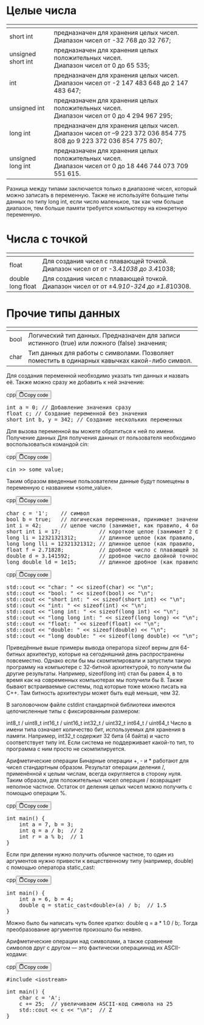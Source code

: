 <h1>Целые числа</h1>
<table>
<thead>
<tr>
<th></th>
<th></th>
</tr>
</thead>
<tbody>
<tr>
<td>short int</td>
<td>предназначен для хранения целых чисел.<br>Диапазон чисел от -32 768 до 32 767;</td>
</tr>
<tr>
<td>unsigned short int</td>
<td>предназначен для хранения целых положительных чисел.<br>Диапазон чисел от 0 до 65 535;</td>
</tr>
<tr>
<td>int</td>
<td>предназначен для хранения целых чисел.<br>Диапазон чисел от -2 147 483 648 до 2 147 483 647;</td>
</tr>
<tr>
<td>unsigned int</td>
<td>предназначен для хранения целых положительных чисел.<br>Диапазон чисел от 0 до 4 294 967 295;</td>
</tr>
<tr>
<td>long int</td>
<td>предназначен для хранения целых чисел.<br>Диапазон чисел от –9 223 372 036 854 775 808 до 9 223 372 036 854 775 807;</td>
</tr>
<tr>
<td>unsigned long int</td>
<td>предназначен для хранения целых положительных чисел.<br>Диапазон чисел от 0 до 18 446 744 073 709 551 615.</td>
</tr>
</tbody>
</table>
<p>Разница между типами заключается только в диапазоне чисел, который можно записать в переменную. 
Также не используйте большие типы данных по типу long int, если число маленькое, 
так как чем больше диапазон, тем больше памяти требуется компьютеру на конкретную переменную.</p>
<h1>Числа с точкой</h1>
<table>
<thead>
<tr>
<th></th>
<th></th>
</tr>
</thead>
<tbody>
<tr>
<td>float</td>
<td>Для создания чисел с плавающей точкой.<br>Диапазон чисел от от -3.4<em>1038 до 3.4</em>1038;</td>
</tr>
<tr>
<td>double<br>long float</td>
<td>Для создания чисел с плавающей точкой.<br>Диапазон чисел от от ±4.9<em>10-324 до ±1.8</em>10308.</td>
</tr>
</tbody>
</table>
<h1>Прочие типы данных</h1>
<table>
<thead>
<tr>
<th></th>
<th></th>
</tr>
</thead>
<tbody>
<tr>
<td>bool</td>
<td>Логический тип данных. Предназначен для записи истинного (true) или ложного (false) значения;</td>
</tr>
<tr>
<td>char</td>
<td>Тип данных для работы с символами. Позволяет поместить в одинарных кавычках какой-либо символ.</td>
</tr>
</tbody>
</table>
<p>Для создания переменной необходимо указать тип данных и назвать её.
Также можно сразу же добавить к ней значение:</p>
<div class="code-element"><div class="lang-line"><text>cpp</text><button class="copy-button" id="code644b" onclick="copyCode(code644, code644b)"><svg stroke="currentColor" fill="none" stroke-width="2" viewBox="0 0 24 24" stroke-linecap="round" stroke-linejoin="round" class="h-4 w-4" height="1em" width="1em" xmlns="http://www.w3.org/2000/svg"><path d="M16 4h2a2 2 0 0 1 2 2v14a2 2 0 0 1-2 2H6a2 2 0 0 1-2-2V6a2 2 0 0 1 2-2h2"></path><rect x="8" y="2" width="8" height="4" rx="1" ry="1"></rect></svg><text>Copy code</text></button></div><div class="code" id="code644"><div class="highlight"><pre><span></span><span class="kt">int</span><span class="w"> </span><span class="n">a</span><span class="w"> </span><span class="o">=</span><span class="w"> </span><span class="mi">0</span><span class="p">;</span><span class="w"> </span><span class="c1">// Добавление значения сразу</span>
<span class="kt">float</span><span class="w"> </span><span class="n">c</span><span class="p">;</span><span class="w"> </span><span class="c1">// Создание переменной без значения</span>
<span class="kt">short</span><span class="w"> </span><span class="kt">int</span><span class="w"> </span><span class="n">b</span><span class="p">,</span><span class="w"> </span><span class="n">y</span><span class="w"> </span><span class="o">=</span><span class="w"> </span><span class="mi">342</span><span class="p">;</span><span class="w"> </span><span class="c1">// Создание нескольких переменных</span>
</pre></div></div></div>

<p>Для вызова переменной вы можете обратиться к ней по имени.
Получение данных
Для получения данных от пользователя необходимо воспользоваться командой cin:</p>
<div class="code-element"><div class="lang-line"><text>cpp</text><button class="copy-button" id="code645b" onclick="copyCode(code645, code645b)"><svg stroke="currentColor" fill="none" stroke-width="2" viewBox="0 0 24 24" stroke-linecap="round" stroke-linejoin="round" class="h-4 w-4" height="1em" width="1em" xmlns="http://www.w3.org/2000/svg"><path d="M16 4h2a2 2 0 0 1 2 2v14a2 2 0 0 1-2 2H6a2 2 0 0 1-2-2V6a2 2 0 0 1 2-2h2"></path><rect x="8" y="2" width="8" height="4" rx="1" ry="1"></rect></svg><text>Copy code</text></button></div><div class="code" id="code645"><div class="highlight"><pre><span></span><span class="n">cin</span><span class="w"> </span><span class="o">&gt;&gt;</span><span class="w"> </span><span class="n">some_value</span><span class="p">;</span>
</pre></div></div></div>

<p>Таким образом введенные пользователем данные будут помещены в переменную с названием «some_value».</p>
<div class="code-element"><div class="lang-line"><text>cpp</text><button class="copy-button" id="code646b" onclick="copyCode(code646, code646b)"><svg stroke="currentColor" fill="none" stroke-width="2" viewBox="0 0 24 24" stroke-linecap="round" stroke-linejoin="round" class="h-4 w-4" height="1em" width="1em" xmlns="http://www.w3.org/2000/svg"><path d="M16 4h2a2 2 0 0 1 2 2v14a2 2 0 0 1-2 2H6a2 2 0 0 1-2-2V6a2 2 0 0 1 2-2h2"></path><rect x="8" y="2" width="8" height="4" rx="1" ry="1"></rect></svg><text>Copy code</text></button></div><div class="code" id="code646"><div class="highlight"><pre><span></span><span class="kt">char</span><span class="w"> </span><span class="n">c</span><span class="w"> </span><span class="o">=</span><span class="w"> </span><span class="sc">&#39;1&#39;</span><span class="p">;</span><span class="w">    </span><span class="c1">// символ</span>
<span class="kt">bool</span><span class="w"> </span><span class="n">b</span><span class="w"> </span><span class="o">=</span><span class="w"> </span><span class="nb">true</span><span class="p">;</span><span class="w">   </span><span class="c1">// логическая переменная, принимает значения false и true</span>
<span class="kt">int</span><span class="w"> </span><span class="n">i</span><span class="w"> </span><span class="o">=</span><span class="w"> </span><span class="mi">42</span><span class="p">;</span><span class="w">      </span><span class="c1">// целое число (занимает, как правило, 4 байта)</span>
<span class="kt">short</span><span class="w"> </span><span class="kt">int</span><span class="w"> </span><span class="n">i</span><span class="w"> </span><span class="o">=</span><span class="w"> </span><span class="mi">17</span><span class="p">;</span><span class="w">            </span><span class="c1">// короткое целое (занимает 2 байта)</span>
<span class="kt">long</span><span class="w"> </span><span class="n">li</span><span class="w"> </span><span class="o">=</span><span class="w"> </span><span class="mi">12321321312</span><span class="p">;</span><span class="w">       </span><span class="c1">// длинное целое (как правило, 8 байт)</span>
<span class="kt">long</span><span class="w"> </span><span class="kt">long</span><span class="w"> </span><span class="n">lli</span><span class="w"> </span><span class="o">=</span><span class="w"> </span><span class="mi">12321321312</span><span class="p">;</span><span class="w"> </span><span class="c1">// длинное целое (как правило, 16 байт)</span>
<span class="kt">float</span><span class="w"> </span><span class="n">f</span><span class="w"> </span><span class="o">=</span><span class="w"> </span><span class="mf">2.71828</span><span class="p">;</span><span class="w">           </span><span class="c1">// дробное число с плавающей запятой (4 байта)</span>
<span class="kt">double</span><span class="w"> </span><span class="n">d</span><span class="w"> </span><span class="o">=</span><span class="w"> </span><span class="mf">3.141592</span><span class="p">;</span><span class="w">         </span><span class="c1">// дробное число двойной точности (8 байт)</span>
<span class="kt">long</span><span class="w"> </span><span class="kt">double</span><span class="w"> </span><span class="n">ld</span><span class="w"> </span><span class="o">=</span><span class="w"> </span><span class="mf">1e15</span><span class="p">;</span><span class="w">       </span><span class="c1">// длинное дробное (как правило, 16 байт)</span>
</pre></div></div></div>

<div class="code-element"><div class="lang-line"><text>cpp</text><button class="copy-button" id="code647b" onclick="copyCode(code647, code647b)"><svg stroke="currentColor" fill="none" stroke-width="2" viewBox="0 0 24 24" stroke-linecap="round" stroke-linejoin="round" class="h-4 w-4" height="1em" width="1em" xmlns="http://www.w3.org/2000/svg"><path d="M16 4h2a2 2 0 0 1 2 2v14a2 2 0 0 1-2 2H6a2 2 0 0 1-2-2V6a2 2 0 0 1 2-2h2"></path><rect x="8" y="2" width="8" height="4" rx="1" ry="1"></rect></svg><text>Copy code</text></button></div><div class="code" id="code647"><div class="highlight"><pre><span></span><span class="n">std</span><span class="o">::</span><span class="n">cout</span><span class="w"> </span><span class="o">&lt;&lt;</span><span class="w"> </span><span class="s">&quot;char: &quot;</span><span class="w"> </span><span class="o">&lt;&lt;</span><span class="w"> </span><span class="k">sizeof</span><span class="p">(</span><span class="kt">char</span><span class="p">)</span><span class="w"> </span><span class="o">&lt;&lt;</span><span class="w"> </span><span class="s">&quot;</span><span class="se">\n</span><span class="s">&quot;</span><span class="p">;</span><span class="w">                 </span><span class="c1">//  1</span>
<span class="n">std</span><span class="o">::</span><span class="n">cout</span><span class="w"> </span><span class="o">&lt;&lt;</span><span class="w"> </span><span class="s">&quot;bool: &quot;</span><span class="w"> </span><span class="o">&lt;&lt;</span><span class="w"> </span><span class="k">sizeof</span><span class="p">(</span><span class="kt">bool</span><span class="p">)</span><span class="w"> </span><span class="o">&lt;&lt;</span><span class="w"> </span><span class="s">&quot;</span><span class="se">\n</span><span class="s">&quot;</span><span class="p">;</span><span class="w">                 </span><span class="c1">//  1</span>
<span class="n">std</span><span class="o">::</span><span class="n">cout</span><span class="w"> </span><span class="o">&lt;&lt;</span><span class="w"> </span><span class="s">&quot;short int: &quot;</span><span class="w"> </span><span class="o">&lt;&lt;</span><span class="w"> </span><span class="k">sizeof</span><span class="p">(</span><span class="kt">short</span><span class="w"> </span><span class="kt">int</span><span class="p">)</span><span class="w"> </span><span class="o">&lt;&lt;</span><span class="w"> </span><span class="s">&quot;</span><span class="se">\n</span><span class="s">&quot;</span><span class="p">;</span><span class="w">       </span><span class="c1">//  2 (по стандарту &gt;= 2)</span>
<span class="n">std</span><span class="o">::</span><span class="n">cout</span><span class="w"> </span><span class="o">&lt;&lt;</span><span class="w"> </span><span class="s">&quot;int: &quot;</span><span class="w"> </span><span class="o">&lt;&lt;</span><span class="w"> </span><span class="k">sizeof</span><span class="p">(</span><span class="kt">int</span><span class="p">)</span><span class="w"> </span><span class="o">&lt;&lt;</span><span class="w"> </span><span class="s">&quot;</span><span class="se">\n</span><span class="s">&quot;</span><span class="p">;</span><span class="w">                   </span><span class="c1">//  4 (по стандарту &gt;= 2)</span>
<span class="n">std</span><span class="o">::</span><span class="n">cout</span><span class="w"> </span><span class="o">&lt;&lt;</span><span class="w"> </span><span class="s">&quot;long int: &quot;</span><span class="w"> </span><span class="o">&lt;&lt;</span><span class="w"> </span><span class="k">sizeof</span><span class="p">(</span><span class="kt">long</span><span class="w"> </span><span class="kt">int</span><span class="p">)</span><span class="w"> </span><span class="o">&lt;&lt;</span><span class="w"> </span><span class="s">&quot;</span><span class="se">\n</span><span class="s">&quot;</span><span class="p">;</span><span class="w">         </span><span class="c1">//  8 (по стандарту &gt;= 4)</span>
<span class="n">std</span><span class="o">::</span><span class="n">cout</span><span class="w"> </span><span class="o">&lt;&lt;</span><span class="w"> </span><span class="s">&quot;long long int: &quot;</span><span class="w"> </span><span class="o">&lt;&lt;</span><span class="w"> </span><span class="k">sizeof</span><span class="p">(</span><span class="kt">long</span><span class="w"> </span><span class="kt">long</span><span class="p">)</span><span class="w"> </span><span class="o">&lt;&lt;</span><span class="w"> </span><span class="s">&quot;</span><span class="se">\n</span><span class="s">&quot;</span><span class="p">;</span><span class="w">   </span><span class="c1">//  8 (по стандарту &gt;= 8)</span>
<span class="n">std</span><span class="o">::</span><span class="n">cout</span><span class="w"> </span><span class="o">&lt;&lt;</span><span class="w"> </span><span class="s">&quot;float: &quot;</span><span class="w"> </span><span class="o">&lt;&lt;</span><span class="w"> </span><span class="k">sizeof</span><span class="p">(</span><span class="kt">float</span><span class="p">)</span><span class="w"> </span><span class="o">&lt;&lt;</span><span class="w"> </span><span class="s">&quot;</span><span class="se">\n</span><span class="s">&quot;</span><span class="p">;</span><span class="w">               </span><span class="c1">//  4</span>
<span class="n">std</span><span class="o">::</span><span class="n">cout</span><span class="w"> </span><span class="o">&lt;&lt;</span><span class="w"> </span><span class="s">&quot;double: &quot;</span><span class="w"> </span><span class="o">&lt;&lt;</span><span class="w"> </span><span class="k">sizeof</span><span class="p">(</span><span class="kt">double</span><span class="p">)</span><span class="w"> </span><span class="o">&lt;&lt;</span><span class="w"> </span><span class="s">&quot;</span><span class="se">\n</span><span class="s">&quot;</span><span class="p">;</span><span class="w">             </span><span class="c1">//  8</span>
<span class="n">std</span><span class="o">::</span><span class="n">cout</span><span class="w"> </span><span class="o">&lt;&lt;</span><span class="w"> </span><span class="s">&quot;long double: &quot;</span><span class="w"> </span><span class="o">&lt;&lt;</span><span class="w"> </span><span class="k">sizeof</span><span class="p">(</span><span class="kt">long</span><span class="w"> </span><span class="kt">double</span><span class="p">)</span><span class="w"> </span><span class="o">&lt;&lt;</span><span class="w"> </span><span class="s">&quot;</span><span class="se">\n</span><span class="s">&quot;</span><span class="p">;</span><span class="w">   </span><span class="c1">// 16</span>
</pre></div></div></div>

<p>Приведённые выше примеры вывода оператора sizeof верны для 64-битных архитектур, которые на сегодняшний день распространены повсеместно. 
Однако если бы мы скомпилировали и запустили такую программу на компьютере с 32-битной архитектурой, то получили бы другие результаты. 
Например, sizeof(long int) стал бы равен 4, в то время как на современных компьютерах мы получили бы 8. 
Также бывают встраиваемые системы, под которые тоже можно писать на С++. Там битность архитектуры может быть ещё меньше, чем 32.</p>
<p>В заголовочном файле cstdint стандартной библиотеки имеются целочисленные типы с фиксированным размером:</p>
<p>int8_t / uint8_t
int16_t / uint16_t
int32_t / uint32_t
int64_t / uint64_t
Число в имени типа означает количество бит, используемых для хранения в памяти. 
Например, int32_t содержит 32 бита (4 байта) и часто соответствует типу int. 
Если система не поддерживает какой-то тип, то программа с ним просто не скомпилируется.</p>
<p>Арифметические операции
Бинарные операции +, - и * работают для чисел стандартным образом. 
Результат операции деления /, применённой к целым числам, всегда округляется в сторону нуля. 
Таким образом, для положительных чисел операция / возвращает неполное частное. 
Остаток от деления целых чисел можно получить с помощью операции %.</p>
<div class="code-element"><div class="lang-line"><text>cpp</text><button class="copy-button" id="code648b" onclick="copyCode(code648, code648b)"><svg stroke="currentColor" fill="none" stroke-width="2" viewBox="0 0 24 24" stroke-linecap="round" stroke-linejoin="round" class="h-4 w-4" height="1em" width="1em" xmlns="http://www.w3.org/2000/svg"><path d="M16 4h2a2 2 0 0 1 2 2v14a2 2 0 0 1-2 2H6a2 2 0 0 1-2-2V6a2 2 0 0 1 2-2h2"></path><rect x="8" y="2" width="8" height="4" rx="1" ry="1"></rect></svg><text>Copy code</text></button></div><div class="code" id="code648"><div class="highlight"><pre><span></span><span class="kt">int</span><span class="w"> </span><span class="nf">main</span><span class="p">()</span><span class="w"> </span><span class="p">{</span>
<span class="w">    </span><span class="kt">int</span><span class="w"> </span><span class="n">a</span><span class="w"> </span><span class="o">=</span><span class="w"> </span><span class="mi">7</span><span class="p">,</span><span class="w"> </span><span class="n">b</span><span class="w"> </span><span class="o">=</span><span class="w"> </span><span class="mi">3</span><span class="p">;</span>
<span class="w">    </span><span class="kt">int</span><span class="w"> </span><span class="n">q</span><span class="w"> </span><span class="o">=</span><span class="w"> </span><span class="n">a</span><span class="w"> </span><span class="o">/</span><span class="w"> </span><span class="n">b</span><span class="p">;</span><span class="w">  </span><span class="c1">// 2</span>
<span class="w">    </span><span class="kt">int</span><span class="w"> </span><span class="n">r</span><span class="w"> </span><span class="o">=</span><span class="w"> </span><span class="n">a</span><span class="w"> </span><span class="o">%</span><span class="w"> </span><span class="n">b</span><span class="p">;</span><span class="w">  </span><span class="c1">// 1</span>
<span class="p">}</span>
</pre></div></div></div>

<p>Если при делении нужно получить обычное частное, то один из аргументов нужно привести
к вещественному типу (например, double) с помощью оператора static_cast:</p>
<div class="code-element"><div class="lang-line"><text>cpp</text><button class="copy-button" id="code649b" onclick="copyCode(code649, code649b)"><svg stroke="currentColor" fill="none" stroke-width="2" viewBox="0 0 24 24" stroke-linecap="round" stroke-linejoin="round" class="h-4 w-4" height="1em" width="1em" xmlns="http://www.w3.org/2000/svg"><path d="M16 4h2a2 2 0 0 1 2 2v14a2 2 0 0 1-2 2H6a2 2 0 0 1-2-2V6a2 2 0 0 1 2-2h2"></path><rect x="8" y="2" width="8" height="4" rx="1" ry="1"></rect></svg><text>Copy code</text></button></div><div class="code" id="code649"><div class="highlight"><pre><span></span><span class="kt">int</span><span class="w"> </span><span class="nf">main</span><span class="p">()</span><span class="w"> </span><span class="p">{</span>
<span class="w">    </span><span class="kt">int</span><span class="w"> </span><span class="n">a</span><span class="w"> </span><span class="o">=</span><span class="w"> </span><span class="mi">6</span><span class="p">,</span><span class="w"> </span><span class="n">b</span><span class="w"> </span><span class="o">=</span><span class="w"> </span><span class="mi">4</span><span class="p">;</span>
<span class="w">    </span><span class="kt">double</span><span class="w"> </span><span class="n">q</span><span class="w"> </span><span class="o">=</span><span class="w"> </span><span class="k">static_cast</span><span class="o">&lt;</span><span class="kt">double</span><span class="o">&gt;</span><span class="p">(</span><span class="n">a</span><span class="p">)</span><span class="w"> </span><span class="o">/</span><span class="w"> </span><span class="n">b</span><span class="p">;</span><span class="w">  </span><span class="c1">// 1.5</span>
<span class="p">}</span>
</pre></div></div></div>

<p>Можно было бы написать чуть более кратко: double q = a * 1.0 / b;. 
Тогда преобразование аргументов произошло бы неявно.</p>
<p>Арифметические операции над символами,
а также сравнение символов друг с другом — это фактически операциинад их ASCII-кодами:</p>
<div class="code-element"><div class="lang-line"><text>cpp</text><button class="copy-button" id="code650b" onclick="copyCode(code650, code650b)"><svg stroke="currentColor" fill="none" stroke-width="2" viewBox="0 0 24 24" stroke-linecap="round" stroke-linejoin="round" class="h-4 w-4" height="1em" width="1em" xmlns="http://www.w3.org/2000/svg"><path d="M16 4h2a2 2 0 0 1 2 2v14a2 2 0 0 1-2 2H6a2 2 0 0 1-2-2V6a2 2 0 0 1 2-2h2"></path><rect x="8" y="2" width="8" height="4" rx="1" ry="1"></rect></svg><text>Copy code</text></button></div><div class="code" id="code650"><div class="highlight"><pre><span></span><span class="cp">#include</span><span class="w"> </span><span class="cpf">&lt;iostream&gt;</span>
<span class="w"> </span>
<span class="kt">int</span><span class="w"> </span><span class="nf">main</span><span class="p">()</span><span class="w"> </span><span class="p">{</span>
<span class="w">    </span><span class="kt">char</span><span class="w"> </span><span class="n">c</span><span class="w"> </span><span class="o">=</span><span class="w"> </span><span class="sc">&#39;A&#39;</span><span class="p">;</span>
<span class="w">    </span><span class="n">c</span><span class="w"> </span><span class="o">+=</span><span class="w"> </span><span class="mi">25</span><span class="p">;</span><span class="w">  </span><span class="c1">// увеличиваем ASCII-код символа на 25</span>
<span class="w">    </span><span class="n">std</span><span class="o">::</span><span class="n">cout</span><span class="w"> </span><span class="o">&lt;&lt;</span><span class="w"> </span><span class="n">c</span><span class="w"> </span><span class="o">&lt;&lt;</span><span class="w"> </span><span class="s">&quot;</span><span class="se">\n</span><span class="s">&quot;</span><span class="p">;</span><span class="w">  </span><span class="c1">// Z</span>
<span class="p">}</span>
</pre></div></div></div>